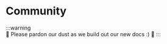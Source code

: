 # Community

:::warning    
:construction: Please pardon our dust as we build out our new docs :) :construction:
:::
